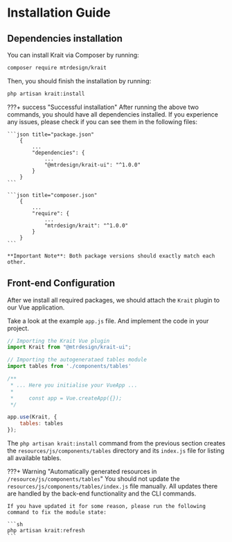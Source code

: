 # Installation Guide

## Dependencies installation
You can install Krait via Composer by running:
```sh
composer require mtrdesign/krait
```

Then, you should finish the installation by running:
```sh
php artisan krait:install
```

???+ success "Successful installation"
    After running the above two commands, you should have all dependencies installed.
    If you experience any issues, please check if you can see them in the following files:
    
    ```json title="package.json"
        {
            ...
            "dependencies": {
                ...
                "@mtrdesign/krait-ui": "^1.0.0"
            }
        }
    ```

    ```json title="composer.json"
        {
            ...
            "require": {
                ...
                "mtrdesign/krait": "^1.0.0"
            }
        }
    ```

    **Important Note**: Both package versions should exactly match each other.

## Front-end Configuration
After we install all required packages, we should attach the `Krait` plugin to our Vue application.

Take a look at the example `app.js` file. And implement the code in your project. 

```js title="resources/js/app.js"
// Importing the Krait Vue plugin
import Krait from "@mtrdesign/krait-ui";

// Importing the autogenerataed tables module
import tables from './components/tables'

/**
 * ... Here you initialise your VueApp ...
 * 
 *     const app = Vue.createApp({});
 */

app.use(Krait, {
    tables: tables
});
```

The `php artisan krait:install` command from the previous section creates the `resources/js/components/tables`
directory and its `index.js` file for listing all available tables.

???+ Warning "Automatically generated resources in `/resource/js/components/tables`"
    You should not update the `resources/js/components/tables/index.js` file manually.
    All updates there are handled by the back-end functionality and the CLI commands.
    
    If you have updated it for some reason, please run the following command to fix the module state:
    
    ```sh
    php artisan krait:refresh
    ```
